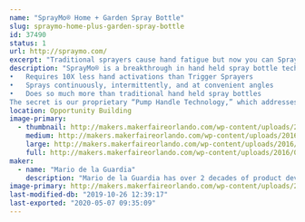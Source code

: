 ```yaml
---
name: "SprayMo® Home + Garden Spray Bottle"
slug: spraymo-home-plus-garden-spray-bottle
id: 37490
status: 1
url: http://spraymo.com/
excerpt: "Traditional sprayers cause hand fatigue but now you can SprayMo® with less work! TM. SprayMo® (which is currently under development) is a new home &amp; garden spray bottle that requires 10X less effort than conventional sprayers. Fewer pumps means less hand fatigue.  Your new way to Spray! TM"
description: "SprayMo® is a breakthrough in hand held spray bottle technology that:
•	Requires 10X less hand activations than Trigger Sprayers
•	Sprays continuously, intermittently, and at convenient angles
•	Does so much more than traditional hand held spray bottles
The secret is our proprietary “Pump Handle Technology,” which addresses the shortcomings and issues of traditional bottle sprayers relating to: health, convenience, durability, &amp; the environment."
location: Opportunity Building
image-primary:
  - thumbnail: http://makers.makerfaireorlando.com/wp-content/uploads/2016/07/hand-with-sprayer-twitter_facebook-150x150.jpg
    medium: http://makers.makerfaireorlando.com/wp-content/uploads/2016/07/hand-with-sprayer-twitter_facebook-274x300.jpg
    large: http://makers.makerfaireorlando.com/wp-content/uploads/2016/07/hand-with-sprayer-twitter_facebook-936x1024.jpg
    full: http://makers.makerfaireorlando.com/wp-content/uploads/2016/07/hand-with-sprayer-twitter_facebook.jpg
maker:
  - name: "Mario de la Guardia"
    description: "Mario de la Guardia has over 2 decades of product development experience including several patents."
image-primary: http://makers.makerfaireorlando.com/wp-content/uploads/2018/08/Innovate-Pre_27-X3-1024x683.jpg
last-modified-db: "2019-10-26 12:39:17"
last-exported: "2020-05-07 09:35:09"
---
```

